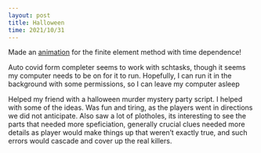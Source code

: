 ```yaml
---
layout: post
title: Halloween
time: 2021/10/31
---
```


Made an <a href="{{ site.baseurl }}/public/pages/Animations#Finite_Elements_Example.mp4" style="display:inline">animation</a> for the finite element method with time dependence!

Auto covid form completer seems to work with schtasks, though it seems my computer needs to be on for it to run. Hopefully, I can run it in the background with some permissions, so I can leave my computer asleep

Helped my friend with a halloween murder mystery party script.
I helped with some of the ideas. Was fun and tiring, as the players went in directions we did not anticipate. Also saw a lot of plotholes, its interesting to see the parts that needed more speficiation, generally crucial clues needed more details as player would make things up that weren’t exactly true, and such errors would cascade and cover up the real killers.